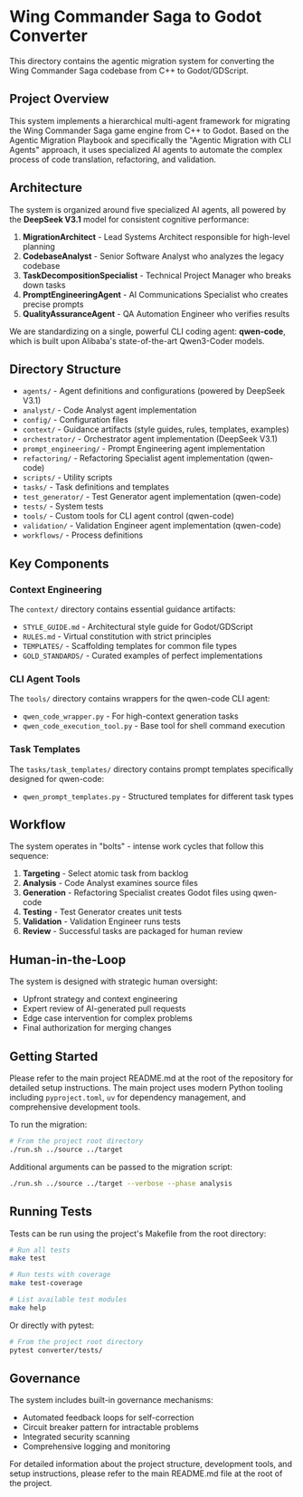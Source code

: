 # Wing Commander Saga to Godot Converter

This directory contains the agentic migration system for converting the Wing Commander Saga codebase from C++ to Godot/GDScript.

## Project Overview

This system implements a hierarchical multi-agent framework for migrating the Wing Commander Saga game engine from C++ to Godot. Based on the Agentic Migration Playbook and specifically the "Agentic Migration with CLI Agents" approach, it uses specialized AI agents to automate the complex process of code translation, refactoring, and validation.

## Architecture

The system is organized around five specialized AI agents, all powered by the **DeepSeek V3.1** model for consistent cognitive performance:

1. **MigrationArchitect** - Lead Systems Architect responsible for high-level planning
2. **CodebaseAnalyst** - Senior Software Analyst who analyzes the legacy codebase
3. **TaskDecompositionSpecialist** - Technical Project Manager who breaks down tasks
4. **PromptEngineeringAgent** - AI Communications Specialist who creates precise prompts
5. **QualityAssuranceAgent** - QA Automation Engineer who verifies results

We are standardizing on a single, powerful CLI coding agent: **qwen-code**, which is built upon Alibaba's state-of-the-art Qwen3-Coder models.

## Directory Structure

- `agents/` - Agent definitions and configurations (powered by DeepSeek V3.1)
- `analyst/` - Code Analyst agent implementation
- `config/` - Configuration files
- `context/` - Guidance artifacts (style guides, rules, templates, examples)
- `orchestrator/` - Orchestrator agent implementation (DeepSeek V3.1)
- `prompt_engineering/` - Prompt Engineering agent implementation
- `refactoring/` - Refactoring Specialist agent implementation (qwen-code)
- `scripts/` - Utility scripts
- `tasks/` - Task definitions and templates
- `test_generator/` - Test Generator agent implementation (qwen-code)
- `tests/` - System tests
- `tools/` - Custom tools for CLI agent control (qwen-code)
- `validation/` - Validation Engineer agent implementation (qwen-code)
- `workflows/` - Process definitions

## Key Components

### Context Engineering
The `context/` directory contains essential guidance artifacts:
- `STYLE_GUIDE.md` - Architectural style guide for Godot/GDScript
- `RULES.md` - Virtual constitution with strict principles
- `TEMPLATES/` - Scaffolding templates for common file types
- `GOLD_STANDARDS/` - Curated examples of perfect implementations

### CLI Agent Tools
The `tools/` directory contains wrappers for the qwen-code CLI agent:
- `qwen_code_wrapper.py` - For high-context generation tasks
- `qwen_code_execution_tool.py` - Base tool for shell command execution

### Task Templates
The `tasks/task_templates/` directory contains prompt templates specifically designed for qwen-code:
- `qwen_prompt_templates.py` - Structured templates for different task types

## Workflow

The system operates in "bolts" - intense work cycles that follow this sequence:

1. **Targeting** - Select atomic task from backlog
2. **Analysis** - Code Analyst examines source files
3. **Generation** - Refactoring Specialist creates Godot files using qwen-code
4. **Testing** - Test Generator creates unit tests
5. **Validation** - Validation Engineer runs tests
6. **Review** - Successful tasks are packaged for human review

## Human-in-the-Loop

The system is designed with strategic human oversight:
- Upfront strategy and context engineering
- Expert review of AI-generated pull requests
- Edge case intervention for complex problems
- Final authorization for merging changes

## Getting Started

Please refer to the main project README.md at the root of the repository for detailed setup instructions.
The main project uses modern Python tooling including `pyproject.toml`, `uv` for dependency management,
and comprehensive development tools.

To run the migration:

```bash
# From the project root directory
./run.sh ../source ../target
```

Additional arguments can be passed to the migration script:

```bash
./run.sh ../source ../target --verbose --phase analysis
```

## Running Tests

Tests can be run using the project's Makefile from the root directory:

```bash
# Run all tests
make test

# Run tests with coverage
make test-coverage

# List available test modules
make help
```

Or directly with pytest:

```bash
# From the project root directory
pytest converter/tests/
```

## Governance

The system includes built-in governance mechanisms:
- Automated feedback loops for self-correction
- Circuit breaker pattern for intractable problems
- Integrated security scanning
- Comprehensive logging and monitoring

For detailed information about the project structure, development tools, and setup instructions,
please refer to the main README.md file at the root of the project.
